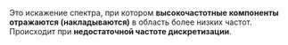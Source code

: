 Это искажение спектра, при котором **высокочастотные компоненты отражаются (накладываются)** в область более низких частот. Происходит при **недостаточной частоте дискретизации**.